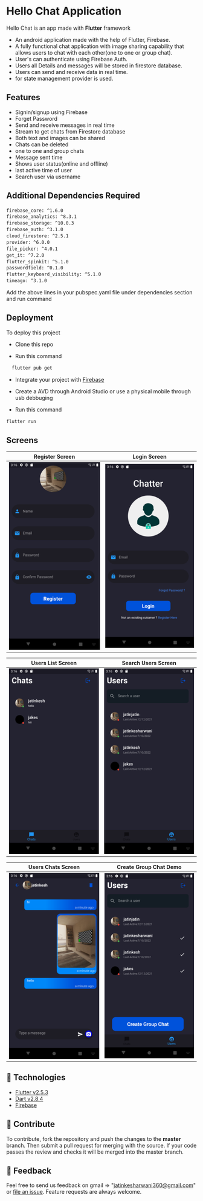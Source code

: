 # Hello Chat Application

Hello Chat is an app made with **Flutter** framework

- An android application made with the help of Flutter, Firebase. 
- A fully functional chat application with image sharing capability that allows users to chat with each other(one to one or group chat).
- User's can authenticate using Firebase Auth. 
- Users all Details and messages will be stored in firestore database. 
- Users can send and receive data in real time.
- for state management provider is used.


## Features

- Signin/signup using Firebase
- Forget Password 
- Send and receive messages in real time 
- Stream to get chats from Firestore database 
- Both text and images can be shared 
- Chats can be deleted 
- one to one and group chats 
- Message sent time 
- Shows user status(online and offline)
- last active time of user 
- Search user via username


## Additional Dependencies Required

```bash
firebase_core: ^1.6.0
firebase_analytics: ^8.3.1
firebase_storage: ^10.0.3
firebase_auth: ^3.1.0
cloud_firestore: ^2.5.1
provider: ^6.0.0
file_picker: ^4.0.1
get_it: ^7.2.0
flutter_spinkit: ^5.1.0
passwordfield: ^0.1.0
flutter_keyboard_visibility: ^5.1.0
timeago: ^3.1.0
```

Add the above lines in your pubspec.yaml file under dependencies section
and run command


## Deployment

To deploy this project

* Clone this repo

* Run this command
```bash
  flutter pub get
```
* Integrate your project with [Firebase](https://console.firebase.google.com/u/0/)

* Create a AVD through Android Studio or use a physical mobile through usb debbuging

* Run this command
 ```bash
 flutter run
 ```


## Screens

|    Register Screen    |  Login Screen    |
|       :--------:   | :-------: |
| ![](https://github.com/jatinkesharwani/hello_chat/blob/a09834aaccb24ad00f2b5bb0308951f12aae290d/assets/readme%20images/register%20page.png) | ![](https://github.com/jatinkesharwani/hello_chat/blob/a09834aaccb24ad00f2b5bb0308951f12aae290d/assets/readme%20images/login%20page.png) |

|    Users List Screen   | Search Users Screen |
|:------:          |:---------------: |
|![](https://github.com/jatinkesharwani/hello_chat/blob/a09834aaccb24ad00f2b5bb0308951f12aae290d/assets/readme%20images/chats%20page.png)|![](https://github.com/jatinkesharwani/hello_chat/blob/a09834aaccb24ad00f2b5bb0308951f12aae290d/assets/readme%20images/users%20page.png)|

| Users Chats Screen  | Create Group Chat Demo |
|:------:          |:---------------: |
|![](https://github.com/jatinkesharwani/hello_chat/blob/a09834aaccb24ad00f2b5bb0308951f12aae290d/assets/readme%20images/users%20chats%20page.png)|![](https://github.com/jatinkesharwani/hello_chat/blob/6c126b73f1273e0dcb01dd297218f95b683c26a5/assets/readme%20images/create%20group%20chats%20page.png)|




## 🚀 Technologies

- [Flutter v2.5.3](https://storage.googleapis.com/flutter_infra_release/releases/stable/windows/flutter_windows_2.5.3-stable.zip)
- [Dart v2.8.4](https://dart.dev/get-dart)
- [Firebase](https://firebase.google.com/docs)

## 🤝 Contribute

To contribute, fork the repository and push the changes to the **master** branch. Then submit a pull request for merging with the source. If your code passes the review and checks it will be merged into the master branch.

## 💬 Feedback

Feel free to send us feedback on gmail => "jatinkesharwani360@gmail.com"  or [file an issue](https://github.com/jatinkesharwani/hello_chat/issues). Feature requests are always welcome.

